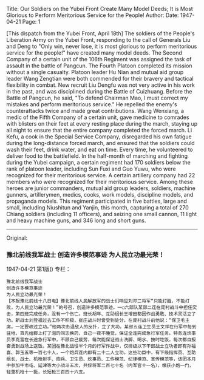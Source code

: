 Title: Our Soldiers on the Yubei Front Create Many Model Deeds; It is Most Glorious to Perform Meritorious Service for the People!
Author:
Date: 1947-04-21
Page: 1

[This dispatch from the Yubei Front, April 18th] The soldiers of the People's Liberation Army on the Yubei Front, responding to the call of Generals Liu and Deng to "Only win, never lose, it is most glorious to perform meritorious service for the people!" have created many model deeds. The Second Company of a certain unit of the 106th Regiment was assigned the task of assault in the battle of Pangcun. The Fourth Platoon completed its mission without a single casualty. Platoon leader Hu Nian and mutual aid group leader Wang Zengtian were both commended for their bravery and tactical flexibility in combat. New recruit Liu Dengfu was not very active in his work in the past, and was disciplined during the Battle of Cuizhuang. Before the Battle of Pangcun, he said, "To defend Chairman Mao, I must correct my mistakes and perform meritorious service." He repelled the enemy's counterattacks twice and made great contributions. Wang Wenxiang, a medic of the Fifth Company of a certain unit, gave medicine to comrades with blisters on their feet at every resting place during the march, staying up all night to ensure that the entire company completed the forced march. Li Kefu, a cook in the Special Service Company, disregarded his own fatigue during the long-distance forced march, and ensured that the soldiers could wash their feet, drink water, and eat on time. Every time, he volunteered to deliver food to the battlefield. In the half-month of marching and fighting during the Yubei campaign, a certain regiment had 170 soldiers below the rank of platoon leader, including Sun Fuxi and Guo Yuwu, who were recognized for their meritorious service. A certain artillery company had 22 members who were recognized for their meritorious service. Among these heroes are junior commanders, mutual aid group leaders, soldiers, machine gunners, artillerymen, medics, cooks, work models, discipline models, and propaganda models. This regiment participated in five battles, large and small, including Niushitun and Yanjin, this month, capturing a total of 270 Chiang soldiers (including 11 officers), and seizing one small cannon, 11 light and heavy machine guns, and 346 long and short guns.



<hr /> 

Original: 


### 豫北前线我军战士  创造许多模范事迹  为人民立功最光荣！

1947-04-21
第1版()
专栏：

    豫北前线我军战士
    创造许多模范事迹
    为人民立功最光荣！
    【本报豫北前线十八日电】豫北前线人民解放军的战士们响应刘邓二将军“只能打胜，不能打败，为人民立功最光荣！”的号召，创造许多模范事迹。一○六部队某部二连在庞村战斗中担任突击，第四班完成任务，没有一个伤亡。班长胡年、互助组长王增田都因作战勇敢、技术灵活立了功。新战士刘登福过去工作不积极，崔庄战斗时曾受到处分，在庞村战斗前他说：“保卫毛主席，一定要改过立功。”他两次击退敌人的反扑，立了大功。某部五连卫生员王文祥在行军中每到驻地，首先给脚上打了泡的同志换药，自己一夜不睡觉，保证全连完成急行军任务。特务连炊事员李克富在长途急行军中，不顾自己疲劳，每次能保证战士洗脚、喝水、按时吃饭，每次都自报奋勇到战场上送饭。某团在豫北战役半个月的行军作战中，仅排级以下干部战士立功者即有孙福喜、郭玉五等一百七十人，一个炮兵连内即有二十二人立功。这些功臣中，有下级指挥员、互助组长、战士、机枪射手、炮兵、卫生员、炊事员、工作模范、纪律模范、宣传模范等，该团本月中参加牛市屯、延津等大小战斗五次，共俘蒋军二百七十名（内军官十一名），缴获小炮一门，轻重机枪十一挺，长短枪三百四十六支。
